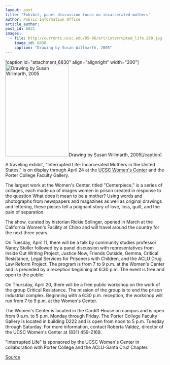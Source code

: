 ```yaml
---
layout: post
title: "Exhibit, panel discussion focus on incarcerated mothers"
author: Public Information Office
article_author: 
post_id: 6831
images:
  - file: http://currents.ucsc.edu/05-06/art/interrupted_life.200.jpg
    image_id: 6830
    caption: "Drawing by Susan Willmarth, 2005"
---
```


[caption id="attachment_6830" align="alignright" width="200"]<a href="http://dev-ucsc-news.pantheonsite.io/wp-content/uploads/2006/04/interrupted_life.200.jpg"><img class="size-full wp-image-6830" src="http://dev-ucsc-news.pantheonsite.io/wp-content/uploads/2006/04/interrupted_life.200.jpg" alt="Drawing by Susan Willmarth, 2005" width="200" height="289" /></a>Drawing by Susan Willmarth, 2005[/caption]
<a name="content" id="content"></a>
<p>
  A traveling exhibit, "Interrupted Life: Incarcerated Mothers in the United States," is on display through April 24 at the <a href="http://www2.ucsc.edu/wmcenter/">UCSC Women's Center</a> and the Porter College Faculty Gallery.
</p>
<p>
  The largest work at the Women's Center, titled "Centerpiece," is a series of collages, each made up of images women in prison created in response to the question What does it mean to be a mother? Using words and photographs from newspapers and magazines as well as original drawings and lettering, these pieces tell a poignant story of love, loss, guilt, and the pain of separation.
</p>
<p>
  The show, curated by historian Rickie Solinger, opened in March at the California Women's Facility at Chino and will travel around the country for the next three years.
</p>
<p>
  On Tuesday, April 11, there will be a talk by community studies professor Nancy Stoller followed by a panel discussion with representatives from Inside Out Writing Project, Justice Now, Friends Outside, Gemma, Critical Resistance, Legal Services for Prisoners with Children, and the ACLU Drug Law Reform Project. The program is from 7 to 9 p.m. at the Women's Center and is preceded by a reception beginning at 6:30 p.m. The event is free and open to the public.
</p>
<p>
  On Thursday, April 20, there will be a free public workshop on the work of the group Critical Resistance. The mission of the group is to end the prison industrial complex. Beginning with a 6:30 p.m. reception, the workshop will run from 7 to 9 p.m. at the Women's Center.
</p>
<p>
  The Women's Center is located in the Cardiff House on campus and is open from 9 a.m. to 5 p.m. Monday through Friday. The Porter College Faculty Gallery is located in building D222 and is open from noon to 5 p.m. Tuesday through Saturday. For more information, contact Roberta Valdez, director of the UCSC Women's Center at (831) 459-2169.
</p>
<p>
  "Interrupted Life" is sponsored by the UCSC Women's Center in collaboration with Porter College and the ACLU-Santa Cruz Chapter.
</p>
<p><a href="http://www1.ucsc.edu/currents/05-06/04-10/brief-exhibit.asp" title="Permalink to brief-exhibit">Source</a></p>
